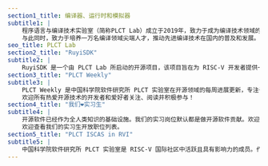 ```yaml
---
section1_title: 编译器、运行时和模拟器
subtitle1: |
    程序语言与编译技术实验室（简称PLCT Lab）成立于2019年，致力于成为编译技术领域的开源领导者，推进工具链及运行时系统等软件基础设施的技术革新， 具备主导开发和维护重要基础设施的技术及管理能力。
    与此同时，致力于培养一万名编译领域尖端人才，推动先进编译技术在国内的普及和发展。
seo_title: PLCT Lab
section2_title: "RuyiSDK"
subtitle2: |
    RuyiSDK 是一个由 PLCT Lab 所启动的开源项目，该项目旨在为 RISC-V 开发者提供一个便捷、完善的开发环境。其提供了相关最新的硬件信息、软件支持，例如在支持的设备中有提供相关支持硬件情况；软件层面提供了镜像（如 RevyOS）、工具链、包管理器等。
section3_title: "PLCT Weekly"
subtitle3: |
    PLCT Weekly 是中国科学院软件研究所 PLCT 实验室在开源领域的每周进展更新，专注于分享开源领域的最新进展、技术成果和项目动态。
    欢迎所有热爱开源技术的开发者和爱好者关注、阅读并积极参与！
section4_title: "我们❤️实习生"
subtitle4: |
    开源软件已经作为全人类知识的基础设施。我们的实习岗位默认都是做开源软件贡献。欢迎加入，一起推动开源软件社区的发展。我们相信并看重你的潜力。只要你对我们的工作有兴趣，有强烈的上进心，希望能够有更强的技术能力，并且能够积极而谦卑地与他人一起共事，你就是我们正在寻找的人。
    欢迎查看我们的实习生开放职位列表。
section5_title: "PLCT ISCAS in RVI"
subtitle5: |
    中国科学院软件研究所 PLCT 实验室是 RISC-V 国际社区中活跃且具有影响力的成员。作为核心贡献者，PLCT 实验室通过编译器技术、工具链开发和架构优化等领域的创新，持续推动 RISC-V 生态系统的技术进步。通过积极参与技术工作组、贡献开源项目以及与全球伙伴展开合作，PLCT 实验室在推动 RISC-V 技术全球应用方面发挥着关键作用。
---
```


